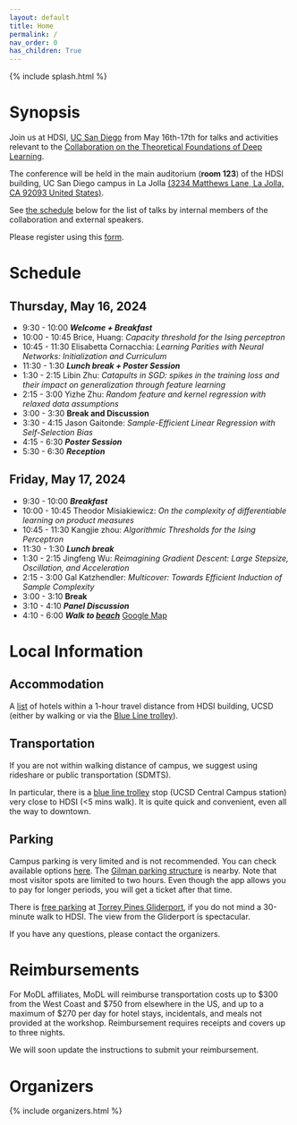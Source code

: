 ```yaml
---
layout: default
title: Home
permalink: /
nav_order: 0
has_children: True
---
```


{% include splash.html %}

# Synopsis


Join us at HDSI, [UC San Diego](https://ucsd.edu/) from May 16th-17th for talks and
activities relevant to the [Collaboration on the Theoretical Foundations of
Deep Learning](https://deepfoundations.ai/).


The conference will be held in the main auditorium (**room 123**) of the HDSI building, UC San Diego campus in La Jolla [(3234 Matthews Lane, La Jolla, CA 92093 United States)](https://maps.app.goo.gl/HtKJkbuMv1dA6zGt5).


See [the schedule]({{site.baseurl}}#schedule) below for the list of talks by
internal members of the collaboration and external speakers. 

Please register using this [form](https://docs.google.com/forms/d/e/1FAIpQLSea1Is5bNFwmdCHvi8TsDz-Wyxnx3T0rHzGu2g2YZgJx8nuCQ/viewform).





# Schedule

## Thursday, May 16, 2024
- 9:30 - 10:00  ***Welcome + Breakfast***
- 10:00 - 10:45 Brice, Huang: *Capacity threshold for the Ising perceptron*
- 10:45 - 11:30 Elisabetta Cornacchia: *Learning Parities with Neural Networks: Initialization and Curriculum*
- 11:30 - 1:30  ***Lunch break + Poster Session***
- 1:30 - 2:15   Libin Zhu: *Catapults in SGD: spikes in the training loss and their impact on generalization through feature learning*
- 2:15 - 3:00   Yizhe Zhu: *Random feature and kernel regression with relaxed data assumptions*
- 3:00 - 3:30   **Break and Discussion**
- 3:30 - 4:15   Jason Gaitonde: *Sample-Efficient Linear Regression with Self-Selection Bias*
- 4:15 - 6:30   ***Poster Session***
- 5:30 - 6:30   ***Reception***

## Friday, May 17, 2024
- 9:30 - 10:00 ***Breakfast***
- 10:00 - 10:45 Theodor Misiakiewicz: *On the complexity of differentiable learning on product measures*
- 10:45 - 11:30 Kangjie zhou: *Algorithmic Thresholds for the Ising Perceptron*
- 11:30 - 1:30 ***Lunch break***
- 1:30 - 2:15 Jingfeng Wu: *Reimagining Gradient Descent: Large Stepsize, Oscillation, and Acceleration*
- 2:15 - 3:00 Gal Katzhendler: *Multicover: Towards Efficient Induction of Sample Complexity*
- 3:00 - 3:10 **Break**
- 3:10 - 4:10 ***Panel Discussion***
- 4:10 - 6:00 ***Walk to [beach](https://media.cntraveler.com/photos/606f6f1dac52332b71f171af/16:9/w_2560,c_limit/639571857)*** [Google Map](https://www.google.com/maps/place/Citizens+Trail/@32.8898715,-117.2537759,17z/data=!4m14!1m7!3m6!1s0x80dc0693080cb29b:0x8f244f06aa6472e0!2sTorrey+Pines+Gliderport!8m2!3d32.889867!4d-117.251201!16s%2Fm%2F04gvgnd!3m5!1s0x80dc06911fe5bd29:0xc823c8051d17c49e!8m2!3d32.8882047!4d-117.2512848!16s%2Fg%2F11gg6b79lt?entry=ttu)



# Local Information



## Accommodation

A [list](https://docs.google.com/spreadsheets/d/1TZHPIr5OTISS-6Yy9ZrsU8IaFqIMS6W5W1tXOWU0fno/edit?usp=sharing) of hotels within a 1-hour travel distance from HDSI building, UCSD (either by walking or via the [Blue Line trolley](https://www.sdmts.com/transit-services/trolley)).


## Transportation
If you are not within walking distance of campus, we suggest using rideshare or public transportation (SDMTS).

In particular, there is a [blue line trolley](https://www.sdmts.com/transit-services/trolley) stop (UCSD Central Campus station) very close to HDSI (<5 mins walk). It is quite quick and convenient, even all the way to downtown.

## Parking
Campus parking is very limited and is not recommended. You can check available options [here](https://transportation.ucsd.edu/visit/visitor/index.html). The [Gilman parking structure](https://www.google.com/maps/place/Gilman+Parking+Structure,+3100+Gilman+Dr,+La+Jolla,+CA+92093/@32.8773774,-117.2338526,17z/data=!3m1!4b1!4m6!3m5!1s0x80dc06c5218d55eb:0xd07cbfc872e378aa!8m2!3d32.8773774!4d-117.2338526!16s%2Fg%2F1tdkgyrr?entry=ttu) is nearby. Note that most visitor spots are limited to two hours. Even though the app allows you to pay for longer periods, you will get a ticket after that time.

There is [free parking](https://www.google.com/maps/place/Torrey+Pines+Gliderport/@32.8898715,-117.2537813,17z/data=!3m1!4b1!4m6!3m5!1s0x80dc0693080cb29b:0x8f244f06aa6472e0!8m2!3d32.889867!4d-117.251201!16s%2Fm%2F04gvgnd?entry=ttu) at [Torrey Pines Gliderport](https://www.flytorrey.com/), if you do not mind a 30-minute walk to HDSI. The view from the Gliderport is spectacular.

If you have any questions, please contact the organizers.

# Reimbursements

For MoDL affiliates, MoDL will reimburse transportation costs up to $300 from the West Coast and $750 from elsewhere in the US, and up to a maximum of $270 per day for hotel stays, incidentals, and meals not provided at the workshop. Reimbursement requires receipts and covers up to three nights.

We will soon update the instructions to submit your reimbursement. 

# Organizers

{% include organizers.html %}

